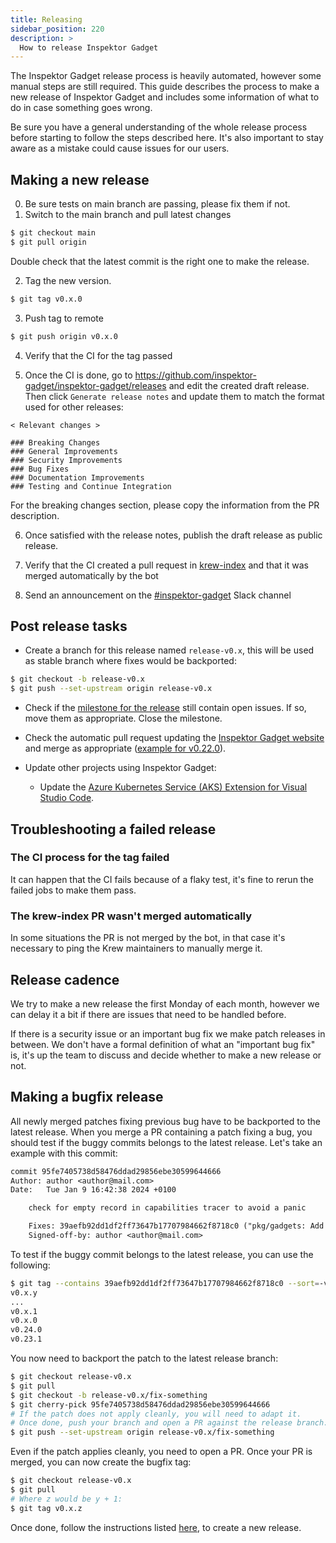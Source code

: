```yaml
---
title: Releasing
sidebar_position: 220
description: >
  How to release Inspektor Gadget
---
```


The Inspektor Gadget release process is heavily automated, however some manual steps are still
required. This guide describes the process to make a new release of Inspektor Gadget and includes
some information of what to do in case something goes wrong.

Be sure you have a general understanding of the whole release process before starting to follow the
steps described here. It's also important to stay aware as a mistake could cause issues for our
users.

## Making a new release

0. Be sure tests on main branch are passing, please fix them if not.
1. Switch to the main branch and pull latest changes

```bash
$ git checkout main
$ git pull origin
```

Double check that the latest commit is the right one to make the release.

2. Tag the new version.

```bash
$ git tag v0.x.0
```

3. Push tag to remote

```bash
$ git push origin v0.x.0
```

4. Verify that the CI for the tag passed

5. Once the CI is done, go to https://github.com/inspektor-gadget/inspektor-gadget/releases and edit
   the created draft release. Then click `Generate release notes` and update them to match the format used
   for other releases:

```
< Relevant changes >

### Breaking Changes
### General Improvements
### Security Improvements
### Bug Fixes
### Documentation Improvements
### Testing and Continue Integration
```

For the breaking changes section, please copy the information from the PR description.

6. Once satisfied with the release notes, publish the draft release as public release.

7. Verify that the CI created a pull request in
   [krew-index](https://github.com/kubernetes-sigs/krew-index/pulls) and that it was merged
   automatically by the bot

8. Send an announcement on the [#inspektor-gadget](https://kubernetes.slack.com/archives/CSYL75LF6) Slack channel

## Post release tasks

- Create a branch for this release named `release-v0.x`, this will be used as stable branch where fixes would be backported:

```bash
$ git checkout -b release-v0.x
$ git push --set-upstream origin release-v0.x
```

- Check if the [milestone for the release](https://github.com/inspektor-gadget/inspektor-gadget/milestones) still
  contain open issues. If so, move them as appropriate. Close the milestone.

- Check the automatic pull request updating the [Inspektor Gadget website](https://inspektor-gadget.io/) and merge as appropriate ([example for v0.22.0](https://github.com/inspektor-gadget/website/pull/27)).

- Update other projects using Inspektor Gadget:

  - Update the [Azure Kubernetes Service (AKS) Extension for Visual Studio Code](https://github.com/Azure/vscode-aks-tools/pull/191).

## Troubleshooting a failed release

### The CI process for the tag failed

It can happen that the CI fails because of a flaky test, it's fine to rerun the failed jobs to make
them pass.

### The krew-index PR wasn't merged automatically

In some situations the PR is not merged by the bot, in that case it's necessary to ping the
Krew maintainers to manually merge it.


## Release cadence

We try to make a new release the first Monday of each month, however we can delay it a bit if there
are issues that need to be handled before.

If there is a security issue or an important bug fix we make patch releases in between. We don't
have a formal definition of what an "important bug fix" is, it's up the team to discuss and decide
whether to make a new release or not.

## Making a bugfix release

All newly merged patches fixing previous bug have to be backported to the latest release.
When you merge a PR containing a patch fixing a bug, you should test if the buggy commits belongs to the latest release.
Let's take an example with this commit:

```patch
commit 95fe7405738d58476ddad29856ebe30599644666
Author: author <author@mail.com>
Date:   Tue Jan 9 16:42:38 2024 +0100

    check for empty record in capabilities tracer to avoid a panic

    Fixes: 39aefb92dd1df2ff73647b17707984662f8718c0 ("pkg/gadgets: Add capabilities CO-RE tracer.")
    Signed-off-by: author <author@mail.com>
```

To test if the buggy commit belongs to the latest release, you can use the following:

```bash
$ git tag --contains 39aefb92dd1df2ff73647b17707984662f8718c0 --sort=-v:refname
v0.x.y
...
v0.x.1
v0.x.0
v0.24.0
v0.23.1
```

You now need to backport the patch to the latest release branch:

```bash
$ git checkout release-v0.x
$ git pull
$ git checkout -b release-v0.x/fix-something
$ git cherry-pick 95fe7405738d58476ddad29856ebe30599644666
# If the patch does not apply cleanly, you will need to adapt it.
# Once done, push your branch and open a PR against the release branch:
$ git push --set-upstream origin release-v0.x/fix-something
```

Even if the patch applies cleanly, you need to open a PR.
Once your PR is merged, you can now create the bugfix tag:

```bash
$ git checkout release-v0.x
$ git pull
# Where z would be y + 1:
$ git tag v0.x.z
```

Once done, follow the instructions listed [here](#making-a-new-release), to create a new release.
